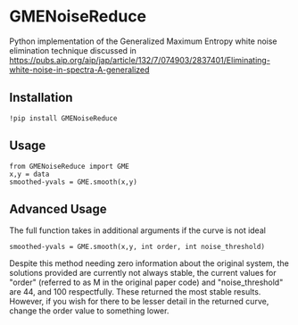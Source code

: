 # GMENoiseReduce

Python implementation of the Generalized Maximum Entropy white noise elimination technique discussed in https://pubs.aip.org/aip/jap/article/132/7/074903/2837401/Eliminating-white-noise-in-spectra-A-generalized

## Installation

    !pip install GMENoiseReduce

## Usage

    from GMENoiseReduce import GME
    x,y = data
    smoothed-yvals = GME.smooth(x,y)
  ## Advanced Usage
The full function takes in additional arguments if the curve is not ideal 

    smoothed-yvals = GME.smooth(x,y, int order, int noise_threshold)

 Despite this method needing zero information about the original system,  the solutions provided are currently not always stable, the current values for "order" (referred to as M in the original paper code) and "noise_threshold" are 44, and 100 respectfully. These returned the most stable results. However, if you wish for there to be lesser detail in the returned curve, change the order value to something lower. 